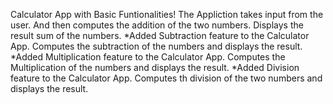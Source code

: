 Calculator App with Basic Funtionalities! 
The Appliction takes input from the user. 
And then computes the addition of the two numbers. 
Displays the result sum of the numbers.
*Added Subtraction feature to the Calculator App.
Computes the subtraction of the numbers and displays the result.
*Added Multiplication feature to the Calculator App.
Computes the Multiplication of the numbers and displays the result.
*Added Division feature to the Calculator App.
Computes th division of the two numbers and displays the result.
